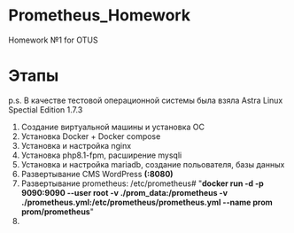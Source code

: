 # Prometheus_Homework
Homework №1 for OTUS

# Этапы
p.s. В качестве тестовой операционной системы была взяла Astra Linux Spectial Edition 1.7.3

1. Создание виртуальной машины и установка ОС
2. Установка Docker + Docker compose
3. Установка и настройка nginx
4. Установка php8.1-fpm, расширение mysqli
5. Установка и настройка mariadb, создание польователя, базы данных
6. Развертывание CMS WordPress **(:8080)**
7. Развертывание prometheus: /etc/prometheus# "**docker run -d -p 9090:9090 --user root -v ./prom_data:/prometheus -v ./prometheus.yml:/etc/prometheus/prometheus.yml --name prom prom/prometheus**"
8. 
